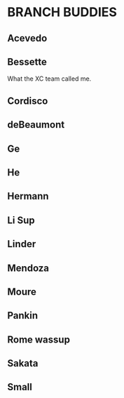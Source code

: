 # BRANCH BUDDIES

## Acevedo

## Bessette
What the XC team called me.
## Cordisco

## deBeaumont

## Ge

## He

## Hermann

## Li Sup

## Linder

## Mendoza

## Moure

## Pankin

## Rome wassup

## Sakata

## Small
